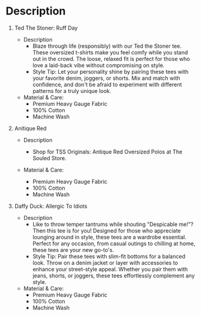 # Description

1. Ted The Stoner: Ruff Day
    - Description
        - Blaze through life (responsibly) with our Ted the Stoner tee. These oversized t-shirts make you feel comfy while you stand out in the crowd. The loose, relaxed fit is perfect for those who love a laid-back vibe without compromising on style. 
        - Style Tip: Let your personality shine by pairing these tees with your favorite denim, joggers, or shorts. Mix and match with confidence, and don't be afraid to experiment with different patterns for a truly unique look.
    - Material & Care:
        - Premium Heavy Gauge Fabric
        - 100% Cotton 
        - Machine Wash
2. Anitique Red
    - Description
        - Shop for TSS Originals: Antique Red Oversized Polos at The Souled Store.
    
    - Material & Care:
        - Premium Heavy Gauge Fabric
        - 100% Cotton 
        - Machine Wash

3. Daffy Duck: Allergic To Idiots
    - Description
        - Like to throw temper tantrums while shouting "Despicable me!"? Then this tee is for you! Designed for those who appreciate lounging around in style, these tees are a wardrobe essential. Perfect for any occasion, from casual outings to chilling at home, these tees are your new go-to's.
        - Style Tip: Pair these tees with slim-fit bottoms for a balanced look. Throw on a denim jacket or layer with accessories to enhance your street-style appeal. Whether you pair them with jeans, shorts, or joggers, these tees effortlessly complement any style.
    - Material & Care:
        - Premium Heavy Gauge Fabric
        - 100% Cotton 
        - Machine Wash